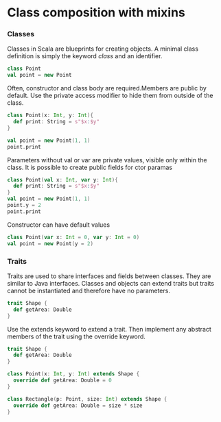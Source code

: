 # Class composition with mixins
### Classes
Classes in Scala are blueprints for creating objects. A minimal class definition is simply the keyword _class_ and an identifier.
```scala
class Point
val point = new Point
```
Often, constructor and class body are required.Members are public by default. Use the private access modifier to hide them from outside of the class.
```scala
class Point(x: Int, y: Int){
  def print: String = s"$x:$y"
}

val point = new Point(1, 1)
point.print
```
Parameters without val or var are private values, visible only within the class. It is possible to create public fields for ctor paramas
```scala
class Point(val x: Int, var y: Int){
  def print: String = s"$x:$y"
}
val point = new Point(1, 1)
point.y = 2
point.print
```
Constructor can have default values
```scala
class Point(var x: Int = 0, var y: Int = 0)
val point = new Point(y = 2)
```

### Traits
Traits are used to share interfaces and fields between classes. They are similar to Java interfaces. Classes and objects can extend traits but traits cannot be instantiated and therefore have no parameters.
```scala
trait Shape {
  def getArea: Double
}
```
Use the extends keyword to extend a trait. Then implement any abstract members of the trait using the override keyword.
```scala
trait Shape {
  def getArea: Double
}

class Point(x: Int, y: Int) extends Shape {
  override def getArea: Double = 0
}

class Rectangle(p: Point, size: Int) extends Shape {
  override def getArea: Double = size * size
}
```




